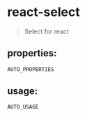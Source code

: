 # react-select
> Select for react


## properties:
```javascript
AUTO_PROPERTIES
```

## usage:
```jsx
AUTO_USAGE
```
